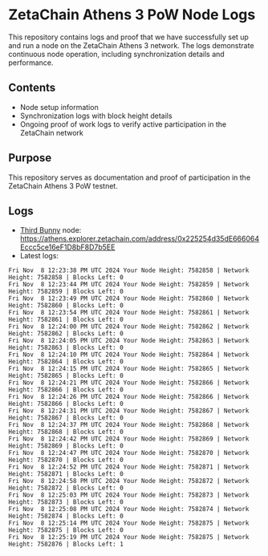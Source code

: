 # ZetaChain Athens 3 PoW Node Logs
This repository contains logs and proof that we have successfully set up and run a node on the ZetaChain Athens 3 network. The logs demonstrate continuous node operation, including synchronization details and performance.

## Contents
- Node setup information
- Synchronization logs with block height details
- Ongoing proof of work logs to verify active participation in the ZetaChain network

## Purpose
This repository serves as documentation and proof of participation in the ZetaChain Athens 3 PoW testnet.

## Logs

- [Third Bunny](https://thirdbunny.xyz/) node: https://athens.explorer.zetachain.com/address/0x225254d35dE666064Eccc5ce16eF1D8bF8D7b5EE
- Latest logs:
```
Fri Nov  8 12:23:38 PM UTC 2024 Your Node Height: 7582858 | Network Height: 7582858 | Blocks Left: 0
Fri Nov  8 12:23:44 PM UTC 2024 Your Node Height: 7582859 | Network Height: 7582859 | Blocks Left: 0
Fri Nov  8 12:23:49 PM UTC 2024 Your Node Height: 7582860 | Network Height: 7582860 | Blocks Left: 0
Fri Nov  8 12:23:54 PM UTC 2024 Your Node Height: 7582861 | Network Height: 7582861 | Blocks Left: 0
Fri Nov  8 12:24:00 PM UTC 2024 Your Node Height: 7582862 | Network Height: 7582862 | Blocks Left: 0
Fri Nov  8 12:24:05 PM UTC 2024 Your Node Height: 7582863 | Network Height: 7582863 | Blocks Left: 0
Fri Nov  8 12:24:10 PM UTC 2024 Your Node Height: 7582864 | Network Height: 7582864 | Blocks Left: 0
Fri Nov  8 12:24:15 PM UTC 2024 Your Node Height: 7582865 | Network Height: 7582865 | Blocks Left: 0
Fri Nov  8 12:24:21 PM UTC 2024 Your Node Height: 7582866 | Network Height: 7582866 | Blocks Left: 0
Fri Nov  8 12:24:26 PM UTC 2024 Your Node Height: 7582866 | Network Height: 7582866 | Blocks Left: 0
Fri Nov  8 12:24:31 PM UTC 2024 Your Node Height: 7582867 | Network Height: 7582867 | Blocks Left: 0
Fri Nov  8 12:24:37 PM UTC 2024 Your Node Height: 7582868 | Network Height: 7582868 | Blocks Left: 0
Fri Nov  8 12:24:42 PM UTC 2024 Your Node Height: 7582869 | Network Height: 7582869 | Blocks Left: 0
Fri Nov  8 12:24:47 PM UTC 2024 Your Node Height: 7582870 | Network Height: 7582870 | Blocks Left: 0
Fri Nov  8 12:24:52 PM UTC 2024 Your Node Height: 7582871 | Network Height: 7582871 | Blocks Left: 0
Fri Nov  8 12:24:58 PM UTC 2024 Your Node Height: 7582872 | Network Height: 7582872 | Blocks Left: 0
Fri Nov  8 12:25:03 PM UTC 2024 Your Node Height: 7582873 | Network Height: 7582873 | Blocks Left: 0
Fri Nov  8 12:25:08 PM UTC 2024 Your Node Height: 7582874 | Network Height: 7582874 | Blocks Left: 0
Fri Nov  8 12:25:14 PM UTC 2024 Your Node Height: 7582875 | Network Height: 7582875 | Blocks Left: 0
Fri Nov  8 12:25:19 PM UTC 2024 Your Node Height: 7582875 | Network Height: 7582876 | Blocks Left: 1
```
